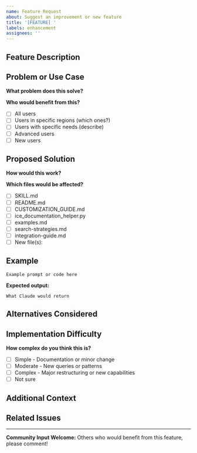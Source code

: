 ```yaml
---
name: Feature Request
about: Suggest an improvement or new feature
title: '[FEATURE] '
labels: enhancement
assignees: ''
---
```


## Feature Description
<!-- A clear and concise description of what you want to add or change -->

## Problem or Use Case
**What problem does this solve?**
<!-- Describe the problem you're trying to address or the use case this would support -->

**Who would benefit from this?**
- [ ] All users
- [ ] Users in specific regions (which ones?)
- [ ] Users with specific needs (describe)
- [ ] Advanced users
- [ ] New users

## Proposed Solution
**How would this work?**
<!-- Describe your proposed solution in detail -->

**Which files would be affected?**
- [ ] SKILL.md
- [ ] README.md
- [ ] CUSTOMIZATION_GUIDE.md
- [ ] ice_documentation_helper.py
- [ ] examples.md
- [ ] search-strategies.md
- [ ] integration-guide.md
- [ ] New file(s):

## Example
<!-- Provide an example of how this would work in practice -->
```
Example prompt or code here
```

**Expected output:**
```
What Claude would return
```

## Alternatives Considered
<!-- What other approaches did you consider? Why is your proposal better? -->

## Implementation Difficulty
**How complex do you think this is?**
- [ ] Simple - Documentation or minor change
- [ ] Moderate - New queries or patterns
- [ ] Complex - Major restructuring or new capabilities
- [ ] Not sure

## Additional Context
<!-- Any other context, mockups, or examples -->

## Related Issues
<!-- Link to related issues or discussions -->

---

**Community Input Welcome:** Others who would benefit from this feature, please comment!
